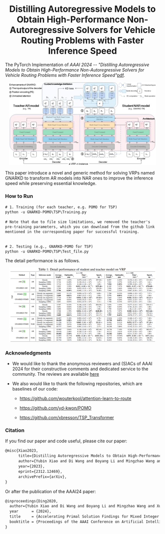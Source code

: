 <h1 align="center"> Distilling Autoregressive Models to Obtain High-Performance Non-Autoregressive Solvers for Vehicle Routing Problems with Faster Inference Speed </h1>


The PyTorch Implementation of *AAAI 2024 -- "Distilling Autoregressive Models to Obtain High-Performance Non-Autoregressive Solvers for Vehicle Routing Problems with Faster Inference Speed"*[pdf](https://arxiv.org/abs/2312.12469).

<p align="center"><img src="./imgs/main.jpg" width=95%></p>

This paper introduce a novel and generic method for solving VRPs named GNARKD to transform AR models into NAR ones to improve the inference speed while preserving essential knowledge.


### How to Run


```shell
# 1. Training (for each teacher, e.g. POMO for TSP)
python -u GNARKD-POMO\TSP\Training.py

# Note that due to file size limitations, we removed the teacher's pre-training parameters, which you can download from the github link mentioned in the corresponding paper for successful training.


# 2. Testing (e.g., GNARKD-POMO for TSP)
python -u GNARKD-POMO\TSP\Test_file.py
```

The detail performance is as follows.
<p align="center"><img src="./imgs/Performance.jpg" width=95%></p>


### Acknowledgments

* We would like to thank the anonymous reviewers and (S)ACs of AAAI 2024 for their constructive comments and dedicated service to the community. The reviews are available [here](https://github.com/xybFight/GNARKD/blob/master/AAAI24_Comments.pdf)
* We also would like to thank the following repositories, which are baselines of our code:

  * https://github.com/wouterkool/attention-learn-to-route

  * https://github.com/yd-kwon/POMO

  * https://github.com/xbresson/TSP_Transformer


### Citation

If you find our paper and code useful, please cite our paper:

```tex
@misc{Xiao2023,
      title={Distilling Autoregressive Models to Obtain High-Performance Non-Autoregressive Solvers for Vehicle Routing Problems with Faster Inference Speed}, 
      author={Yubin Xiao and Di Wang and Boyang Li and Mingzhao Wang and Xuan Wu and Changliang Zhou and You Zhou},
      year={2023},
      eprint={2312.12469},
      archivePrefix={arXiv},
}
```
Or after the publication of the AAAI24 paper:
```tex
@inproceedings{Ding2020,
  author={Yubin Xiao and Di Wang and Boyang Li and Mingzhao Wang and Xuan Wu and Changliang Zhou and You Zhou},
  year      = {2024},
  title     = {Accelerating Primal Solution Findings for Mixed Integer Programs Based on Solution Prediction},
  booktitle = {Proceedings of the AAAI Conference on Artificial Intelligence},
}

